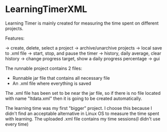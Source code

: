# LearningTimerXML

Learning Timer is mainly created for measuring the time spent on different projects.

Features:

-> create, delete, select a project
-> archive/unarchive projects
-> local save to .xml file
-> start, stop, and pause the timer
-> history, daily average, clear history
-> change progress target, show a daily progress percentage
-> gui


The runnable project contains 2 files: 
- Runnable jar file that contains all necessary file
- An .xml file where everything is saved

The .xml file has been set to be near the jar file, so if there is no file located with name "ltdata.xml" then it is
going to be created automatically.



The learning time was my first "bigger" project. I choose this because I didn't find an acceptable alternative in Linux OS to 
measure the time spent with learning. The uploaded .xml file contains my time sessions(I didn't use every time)

